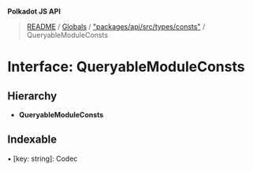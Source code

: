 **Polkadot JS API**

> [README](../README.md) / [Globals](../globals.md) / ["packages/api/src/types/consts"](../modules/_packages_api_src_types_consts_.md) / QueryableModuleConsts

# Interface: QueryableModuleConsts

## Hierarchy

* **QueryableModuleConsts**

## Indexable

▪ [key: string]: Codec
